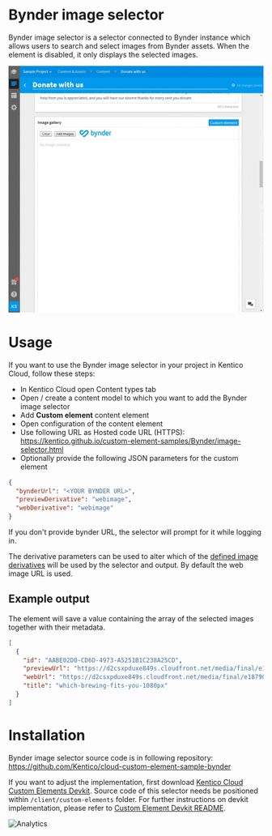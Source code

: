# Bynder image selector
Bynder image selector is a selector connected to Bynder instance which allows users to search and select images from Bynder assets. When the element is disabled, it only displays the selected images.

![Bynder image selector](BynderImageSelector.gif)

# Usage

If you want to use the Bynder image selector in your project in Kentico Cloud, follow these steps:

* In Kentico Cloud open Content types tab
* Open / create a content model to which you want to add the Bynder image selector
* Add **Custom element** content element
* Open configuration of the content element
* Use following URL as Hosted code URL (HTTPS): https://kentico.github.io/custom-element-samples/Bynder/image-selector.html
* Optionally provide the following JSON parameters for the custom element

```json
{
  "bynderUrl": "<YOUR BYNDER URL>",
  "previewDerivative": "webimage",
  "webDerivative": "webimage"
}
```

If you don't provide bynder URL, the selector will prompt for it while logging in.

The derivative parameters can be used to alter which of the [defined image derivatives](https://help.bynder.com/modules/asset-library/derivatives-knowhow.htm) will be used by the selector and output. By default the web image URL is used. 

## Example output

The element will save a value containing the array of the selected images together with their metadata. 

```json
[
  {
    "id": "AABE02D0-CD6D-4973-A5251B1C238A25CD",
    "previewUrl": "https://d2csxpduxe849s.cloudfront.net/media/final/e187906e-f579-4e10-800f-d01cb9ae5cda/webimage-5946F15F-3902-4F73-80EB4B83664960FB.png",
    "webUrl": "https://d2csxpduxe849s.cloudfront.net/media/final/e187906e-f579-4e10-800f-d01cb9ae5cda/webimage-5946F15F-3902-4F73-80EB4B83664960FB.png",
    "title": "which-brewing-fits-you-1080px"
  }
]
```

# Installation

Bynder image selector source code is in following repository: https://github.com/Kentico/cloud-custom-element-sample-bynder

If you want to adjust the implementation, first download [Kentico Cloud Custom Elements Devkit](https://github.com/kentico/custom-element-devkit). Source code of this selector needs be positioned within `/client/custom-elements` folder. For further instructions on devkit implementation, please refer to [Custom Element Devkit README](https://github.com/Kentico/custom-element-devkit/blob/master/readme.md).

![Analytics](https://kentico-ga-beacon.azurewebsites.net/api/UA-69014260-4/Kentico/custom-element-samples/Bynder?pixel)
